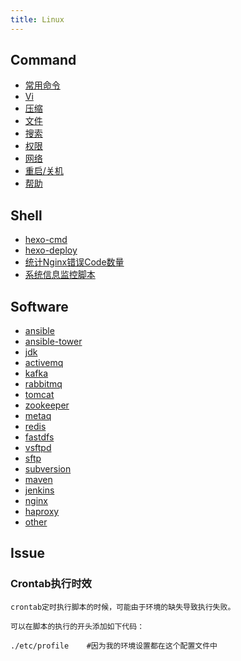 ```yaml
---
title: Linux
---
```


## Command

- [常用命令](command/index.html)
- [Vi](command/vi.html)
- [压缩](command/compress.html)
- [文件](command/file.html)
- [搜索](command/search.html)
- [权限](command/shutdown.html)
- [网络](command/network.html)
- [重启/关机](command/shutdown.html)
- [帮助](command/help.html)

## Shell

- [hexo-cmd](shell/hexmo-cmd.html)
- [hexo-deploy](shell/hexo-deploy.html)
- [统计Nginx错误Code数量](shell/nginx-error.html)
- [系统信息监控脚本](shell/system-monitor.html)

## Software

- [ansible](software/ansible.html)
- [ansible-tower](software/ansible-tower.html)
- [jdk](software/jdk.html)
- [activemq](software/activemq.html)
- [kafka](software/kafka.html)
- [rabbitmq](software/rabbitmq.html)
- [tomcat](software/tomcat.html)
- [zookeeper](software/zookeeper.html)
- [metaq](software/metaq.html)
- [redis](software/redis.html)
- [fastdfs](software/fastdfs.html)
- [vsftpd](software/ftp.html)
- [sftp](software/sftp.html)
- [subversion](software/subversion.html)
- [maven](software/maven.html)
- [jenkins](software/jenkins.html)
- [nginx](software/nginx.html)
- [haproxy](software/haproxy.html)
- [other](software/other.html)

## Issue

### Crontab执行时效

```
crontab定时执行脚本的时候，可能由于环境的缺失导致执行失败。

可以在脚本的执行的开头添加如下代码：

./etc/profile    #因为我的环境设置都在这个配置文件中

```
